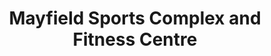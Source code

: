 ---
title: "Mayfield Sports Complex and Fitness Centre"
address: "Mayfield Com Sch Old Youghal rd Co. Cork"
tel: "(021)4505284"
county: "Cork"
category: "Swimming Pools"
type: "Content"
lat: "51.91268709"
lng: "-8.443290065"
---